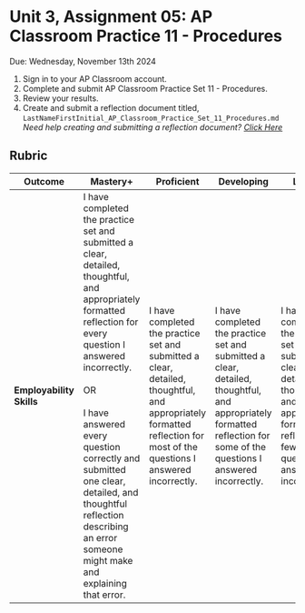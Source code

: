 # Unit 3, Assignment 05: AP Classroom Practice 11 - Procedures
Due: Wednesday, November 13th 2024

1. Sign in to your AP Classroom account.
2. Complete and submit AP Classroom Practice Set 11 - Procedures.
3. Review your results.
4. Create and submit a reflection document titled, `LastNameFirstInitial_AP_Classroom_Practice_Set_11_Procedures.md`<br>*Need help creating and submitting a reflection document? [Click Here](https://github.com/MrJSwotinsky/AP_Computer_Science_Principles/blob/main/Resources/How_To_Create_and_Submit_a_Reflection_Document.md)*

## Rubric
|Outcome|Mastery+|Proficient|Developing|Limited|Incomplete|
|---|---|---|---|---|---|
|**Employability Skills**|I have completed the practice set and submitted a clear, detailed, thoughtful, and appropriately formatted reflection for every question I answered incorrectly.<br><br>OR<br><br>I have answered every question correctly and submitted one clear, detailed, and thoughtful reflection describing an error someone might make and explaining that error. |I have completed the practice set and submitted a clear, detailed, thoughtful, and appropriately formatted reflection for most of the questions I answered incorrectly.|I have completed the practice set and submitted a clear, detailed, thoughtful, and appropriately formatted reflection for some of the questions I answered incorrectly.|I have completed the practice set and submitted a clear, detailed, thoughtful, and appropriately formatted reflection for few of the questions I answered incorrectly.|Either I have not completed the practice set or I have not I have not submitted any clear, detailed, thoughtful, and appropriately formatted reflections for the questions I answered incorrectly.|

